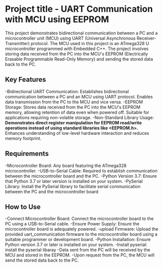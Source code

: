 # Project title - UART Communication with MCU using EEPROM 

This project demonstrates bidirectional communication between a PC and a microcontroller unit (MCU) using UART (Universal Asynchronous Receiver-Transmitter) protocol. The MCU used in this project is an ATmega328 U microcontroller programmed with Embedded C++. The project involves storing data received from the PC into the MCU's EEPROM (Electrically Erasable Programmable Read-Only Memory) and sending the stored data back to the PC.

## Key Features

-Bidirectional UART Communication: Establishes bidirectional communication between a PC and an MCU using UART protocol. Enables data transmission from the PC to the MCU and vice versa.
-EEPROM Storage: Stores data received from the PC into the MCU's EEPROM memory, allowing retention of data even when powered off. Suitable for applications requiring non-volatile storage.
-Non-Standard Library Usage: **Demonstrates direct register manipulation for EEPROM read/write operations instead of using standard libraries like <EEPROM.h>.** Enhances understanding of low-level hardware interaction and reduces memory footprint.

## Requirements

-Microcontroller Board: Any board featuring the ATmega328 microcontroller.
-USB-to-Serial Cable: Required to establish communication between the microcontroller board and the PC.
-Python Version 3.7: Ensure that Python 3.7 or later version is installed on your system.
-PySerial Library: Install the PySerial library to facilitate serial communication between the PC and the microcontroller board

## How to Use

-Connect Microcontroller Board: Connect the microcontroller board to the PC using a USB-to-Serial cable.
-Ensure Power Supply: Ensure the microcontroller board is adequately powered.
-upload Firmware: Upload the provided uart_communication firmware to the microcontroller board using a suitable programmer or development board.
-Python Installation: Ensure Python version 3.7 or later is installed on your system.
-Install pyserial: install the pyserial libaray
-Data sent from the PC will be received by the MCU and stored in the EEPROM.
-Upon request from the PC, the MCU will send the stored data back to the PC.
